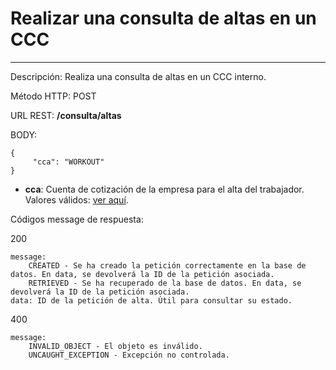 # Realizar una consulta de altas en un CCC
___

Descripción: Realiza una consulta de altas en un CCC interno. 

Método HTTP: POST

URL REST: **/consulta/altas**

BODY: 

    {
         "cca": "WORKOUT"
    }

* **cca**: Cuenta de cotización de la empresa para el alta del trabajador. Valores válidos: [ver aquí](../../data/data-cuentas-cotizacion.json).

Códigos message de respuesta:

200

    message: 
        CREATED - Se ha creado la petición correctamente en la base de datos. En data, se devolverá la ID de la petición asociada.
        RETRIEVED - Se ha recuperado de la base de datos. En data, se devolverá la ID de la petición asociada.
    data: ID de la petición de alta. Útil para consultar su estado.
	
	
400

	message:
	    INVALID_OBJECT - El objeto es inválido.
	    UNCAUGHT_EXCEPTION - Excepción no controlada.